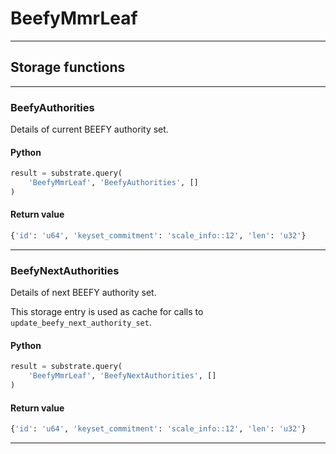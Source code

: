 
# BeefyMmrLeaf

---------
## Storage functions

---------
### BeefyAuthorities
 Details of current BEEFY authority set.

#### Python
```python
result = substrate.query(
    'BeefyMmrLeaf', 'BeefyAuthorities', []
)
```

#### Return value
```python
{'id': 'u64', 'keyset_commitment': 'scale_info::12', 'len': 'u32'}
```
---------
### BeefyNextAuthorities
 Details of next BEEFY authority set.

 This storage entry is used as cache for calls to `update_beefy_next_authority_set`.

#### Python
```python
result = substrate.query(
    'BeefyMmrLeaf', 'BeefyNextAuthorities', []
)
```

#### Return value
```python
{'id': 'u64', 'keyset_commitment': 'scale_info::12', 'len': 'u32'}
```
---------
